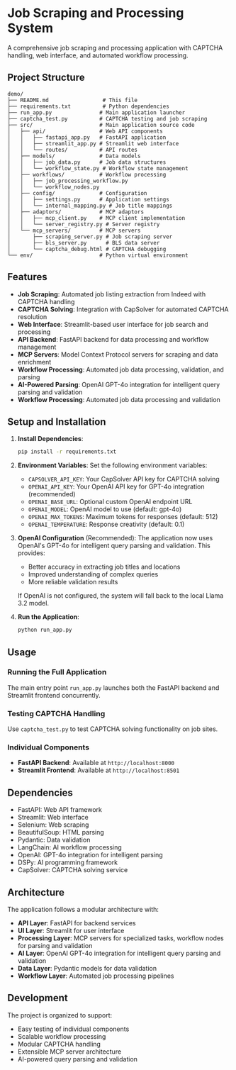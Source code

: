# Job Scraping and Processing System

A comprehensive job scraping and processing application with CAPTCHA handling, web interface, and automated workflow processing.

## Project Structure

```
demo/
├── README.md                 # This file
├── requirements.txt          # Python dependencies
├── run_app.py               # Main application launcher
├── captcha_test.py          # CAPTCHA testing and job scraping
├── src/                     # Main application source code
│   ├── api/                 # Web API components
│   │   ├── fastapi_app.py   # FastAPI application
│   │   ├── streamlit_app.py # Streamlit web interface
│   │   └── routes/          # API routes
│   ├── models/              # Data models
│   │   ├── job_data.py      # Job data structures
│   │   └── workflow_state.py # Workflow state management
│   ├── workflows/           # Workflow processing
│   │   ├── job_processing_workflow.py
│   │   └── workflow_nodes.py
│   ├── config/              # Configuration
│   │   ├── settings.py      # Application settings
│   │   └── internal_mapping.py # Job title mappings
│   ├── adaptors/            # MCP adaptors
│   │   ├── mcp_client.py    # MCP client implementation
│   │   └── server_registry.py # Server registry
│   └── mcp_servers/         # MCP servers
│       ├── scraping_server.py # Job scraping server
│       ├── bls_server.py      # BLS data server
│       └── captcha_debug.html # CAPTCHA debugging
└── env/                     # Python virtual environment
```

## Features

- **Job Scraping**: Automated job listing extraction from Indeed with CAPTCHA handling
- **CAPTCHA Solving**: Integration with CapSolver for automated CAPTCHA resolution
- **Web Interface**: Streamlit-based user interface for job search and processing
- **API Backend**: FastAPI backend for data processing and workflow management
- **MCP Servers**: Model Context Protocol servers for scraping and data enrichment
- **Workflow Processing**: Automated job data processing, validation, and parsing
- **AI-Powered Parsing**: OpenAI GPT-4o integration for intelligent query parsing and validation
- **Workflow Processing**: Automated job data processing and validation

## Setup and Installation

1. **Install Dependencies**:
   ```bash
   pip install -r requirements.txt
   ```

2. **Environment Variables**:
   Set the following environment variables:
   - `CAPSOLVER_API_KEY`: Your CapSolver API key for CAPTCHA solving
   - `OPENAI_API_KEY`: Your OpenAI API key for GPT-4o integration (recommended)
   - `OPENAI_BASE_URL`: Optional custom OpenAI endpoint URL
   - `OPENAI_MODEL`: OpenAI model to use (default: gpt-4o)
   - `OPENAI_MAX_TOKENS`: Maximum tokens for responses (default: 512)
   - `OPENAI_TEMPERATURE`: Response creativity (default: 0.1)

3. **OpenAI Configuration** (Recommended):
   The application now uses OpenAI's GPT-4o for intelligent query parsing and validation. This provides:
   - Better accuracy in extracting job titles and locations
   - Improved understanding of complex queries
   - More reliable validation results
   
   If OpenAI is not configured, the system will fall back to the local Llama 3.2 model.

4. **Run the Application**:
   ```bash
   python run_app.py
   ```

## Usage

### Running the Full Application
The main entry point `run_app.py` launches both the FastAPI backend and Streamlit frontend concurrently.

### Testing CAPTCHA Handling
Use `captcha_test.py` to test CAPTCHA solving functionality on job sites.

### Individual Components
- **FastAPI Backend**: Available at `http://localhost:8000`
- **Streamlit Frontend**: Available at `http://localhost:8501`

## Dependencies

- FastAPI: Web API framework
- Streamlit: Web interface
- Selenium: Web scraping
- BeautifulSoup: HTML parsing
- Pydantic: Data validation
- LangChain: AI workflow processing
- OpenAI: GPT-4o integration for intelligent parsing
- DSPy: AI programming framework
- CapSolver: CAPTCHA solving service

## Architecture

The application follows a modular architecture with:
- **API Layer**: FastAPI for backend services
- **UI Layer**: Streamlit for user interface
- **Processing Layer**: MCP servers for specialized tasks, workflow nodes for parsing and validation
- **AI Layer**: OpenAI GPT-4o integration for intelligent query parsing and validation
- **Data Layer**: Pydantic models for data validation
- **Workflow Layer**: Automated job processing pipelines

## Development

The project is organized to support:
- Easy testing of individual components
- Scalable workflow processing
- Modular CAPTCHA handling
- Extensible MCP server architecture
- AI-powered query parsing and validation
